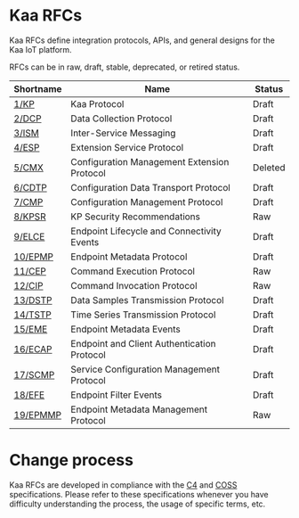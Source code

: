 # Kaa RFCs

Kaa RFCs define integration protocols, APIs, and general designs for the Kaa IoT platform.

RFCs can be in raw, draft, stable, deprecated, or retired status.

| Shortname                 | Name                                        | Status  |
| ------------------------- | ------------------------------------------- | ------- |
| [1/KP](0001/README.md)    | Kaa Protocol                                | Draft   |
| [2/DCP](0002/README.md)   | Data Collection Protocol                    | Draft   |
| [3/ISM](0003/README.md)   | Inter-Service Messaging                     | Draft   |
| [4/ESP](0004/README.md)   | Extension Service Protocol                  | Draft   |
| [5/CMX](0005/README.md)   | Configuration Management Extension Protocol | Deleted |
| [6/CDTP](0006/README.md)  | Configuration Data Transport Protocol       | Draft   |
| [7/CMP](0007/README.md)   | Configuration Management Protocol           | Draft   |
| [8/KPSR](0008/README.md)  | KP Security Recommendations                 | Raw     |
| [9/ELCE](0009/README.md)  | Endpoint Lifecycle and Connectivity Events  | Draft   |
| [10/EPMP](0010/README.md) | Endpoint Metadata Protocol                  | Draft   |
| [11/CEP](0011/README.md)  | Command Execution Protocol                  | Raw     |
| [12/CIP](0012/README.md)  | Command Invocation Protocol                 | Raw     |
| [13/DSTP](0013/README.md) | Data Samples Transmission Protocol          | Draft   |
| [14/TSTP](0014/README.md) | Time Series Transmission Protocol           | Draft   |
| [15/EME](0015/README.md)  | Endpoint Metadata Events                    | Draft   |
| [16/ECAP](0016/README.md) | Endpoint and Client Authentication Protocol | Draft   |
| [17/SCMP](0017/README.md) | Service Configuration Management Protocol   | Draft   |
| [18/EFE](0018/README.md)  | Endpoint Filter Events                      | Draft   |
| [19/EPMMP](0019/README.md) | Endpoint Metadata Management Protocol      | Raw     |

# Change process

Kaa RFCs are developed in compliance with the [C4](https://rfc.zeromq.org/spec:42/C4/) and [COSS](https://rfc.unprotocols.org/spec:2/COSS/) specifications.
Please refer to these specifications whenever you have difficulty understanding the process, the usage of specific terms, etc.
